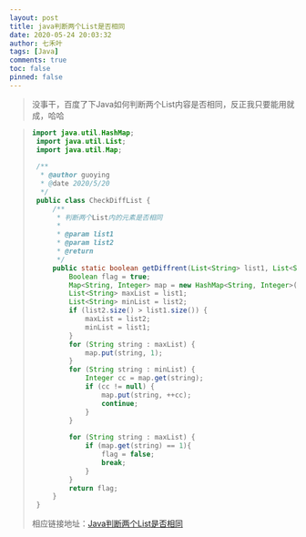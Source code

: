 ```yaml
---
layout: post
title: java判断两个List是否相同
date: 2020-05-24 20:03:32
author: 七禾叶
tags: [Java]
comments: true
toc: false
pinned: false
---
```



> 没事干，百度了下Java如何判断两个List内容是否相同，反正我只要能用就成，哈哈

> ```java
> import java.util.HashMap;
>  import java.util.List;
>  import java.util.Map;
>  
>  /**
>   * @author guoying
>   * @date 2020/5/20
>   */
>  public class CheckDiffList {
>      /**
>       * 判断两个List内的元素是否相同
>       *
>       * @param list1
>       * @param list2
>       * @return
>       */
>      public static boolean getDiffrent(List<String> list1, List<String> list2) {
>          Boolean flag = true;
>          Map<String, Integer> map = new HashMap<String, Integer>(list1.size() + list2.size());
>          List<String> maxList = list1;
>          List<String> minList = list2;
>          if (list2.size() > list1.size()) {
>              maxList = list2;
>              minList = list1;
>          }
>          for (String string : maxList) {
>              map.put(string, 1);
>          }
>          for (String string : minList) {
>              Integer cc = map.get(string);
>              if (cc != null) {
>                  map.put(string, ++cc);
>                  continue;
>              }
>          }
>  
>          for (String string : maxList) {
>              if (map.get(string) == 1){
>                  flag = false;
>                  break;
>              }
>          }
>          return flag;
>      }
>  }
> ```
>
>相应链接地址：[Java判断两个List是否相同](https://www.jianshu.com/p/e96216367a81?from=singlemessage)
